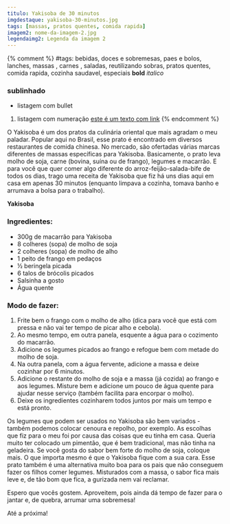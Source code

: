 ```yaml
---
titulo: Yakisoba de 30 minutos
imgdestaque: yakisoba-30-minutos.jpg
tags: [massas, pratos quentes, comida rapida]
imagem2: nome-da-imagem-2.jpg
legendaimg2: Legenda da imagem 2
---
```

{% comment %}
#tags: bebidas, doces e sobremesas, paes e bolos, lanches, massas , carnes , saladas, reutilizando sobras, pratos quentes, comida rapida, cozinha saudavel, especiais
**bold**
*italico*
### sublinhado
* listagem com bullet
1. listagem com numeração
[este é um texto com link](https://www.enderecodolink.com)
{% endcomment %}

O Yakisoba é um dos pratos da culinária oriental que mais agradam o meu paladar. Popular aqui no Brasil, esse prato é encontrado em diversos restaurantes de comida chinesa. No mercado, são ofertadas várias marcas diferentes de massas específicas para Yakisoba. Basicamente, o prato leva molho de soja, carne (bovina, suína ou de frango), legumes e macarrão. E para você que quer comer algo diferente do arroz-feijão-salada-bife de todos os dias, trago uma receita de Yakisoba que fiz há uns dias aqui em casa em apenas 30 minutos (enquanto limpava a cozinha, tomava banho e arrumava a bolsa para o trabalho).

**Yakisoba**

### Ingredientes:

* 300g de macarrão para Yakisoba
* 8 colheres (sopa) de molho de soja
* 2 colheres (sopa) de molho de alho
* 1 peito de frango em pedaços
* ½ beringela picada
* 6 talos de brócolis picados
* Salsinha a gosto
* Água quente

### Modo de fazer:

1. Frite bem o frango com o molho de alho (dica para você que está com pressa e não vai ter tempo de picar alho e cebola).
2. Ao mesmo tempo, em outra panela, esquente a água para o cozimento do macarrão.
3. Adicione os legumes picados ao frango e refogue bem com metade do molho de soja.
4. Na outra panela, com a água fervente, adicione a massa e deixe cozinhar por 6 minutos.
5. Adicione o restante do molho de soja e a massa (já cozida) ao frango e aos legumes. Misture bem e adicione um pouco de água quente para ajudar nesse serviço (também facilita para encorpar o molho).
6. Deixe os ingredientes cozinharem todos juntos por mais um tempo e está pronto.

Os legumes que podem ser usados no Yakisoba são bem variados - também podemos colocar cenoura e repolho, por exemplo. As escolhas que fiz para o meu foi por causa das coisas que eu tinha em casa. Queria muito ter colocado um pimentão, que é bem tradicional, mas não tinha na geladeira. Se você gosta do sabor bem forte do molho de soja, coloque mais. O que importa mesmo é que o Yakisoba fique com a sua cara. Esse prato também é uma alternativa muito boa para os pais que não conseguem fazer os filhos comer legumes. Misturados com a massa, o sabor fica mais leve e, de tão bom que fica, a gurizada nem vai reclamar.

Espero que vocês gostem. Aproveitem, pois ainda dá tempo de fazer para o jantar e, de quebra, arrumar uma sobremesa!

Até a próxima!
